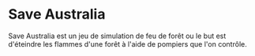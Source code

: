 # Save Australia
Save Australia est un jeu de simulation de feu de forêt ou le but est d'éteindre les flammes d'une forêt à l'aide de pompiers que l'on contrôle.